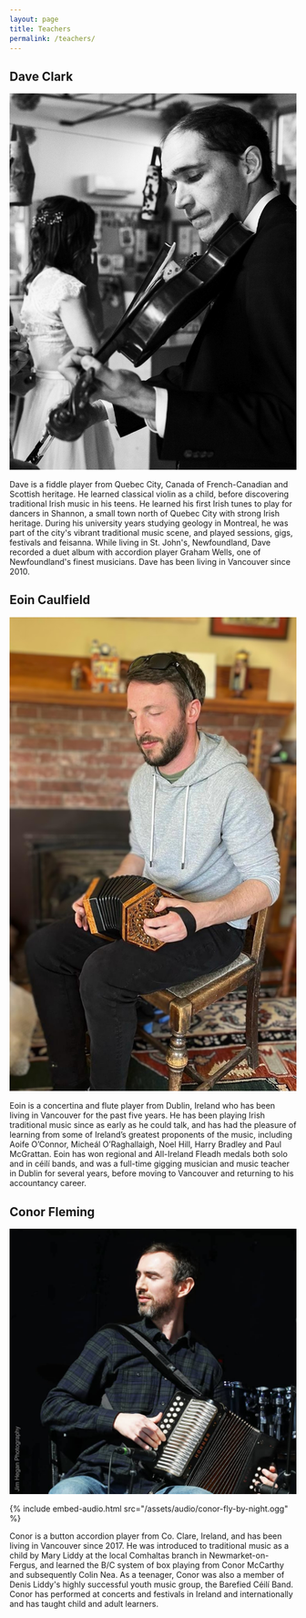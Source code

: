 ```yaml
---
layout: page
title: Teachers
permalink: /teachers/
---
```


## Dave Clark

![Dave Clark](assets/img/dave.jpg)

Dave is a fiddle player from Quebec City, Canada of French-Canadian and Scottish heritage. He learned classical violin as a child, before discovering traditional Irish music in his teens. He learned his first Irish tunes to play for dancers in Shannon, a small town north of Quebec City with strong Irish heritage. During his university years studying geology in Montreal, he was part of the city's vibrant traditional music scene, and played sessions, gigs, festivals and feisanna. While living in St. John's, Newfoundland, Dave recorded a duet album with accordion player Graham Wells, one of Newfoundland's finest musicians. Dave has been living in Vancouver since 2010.


## Eoin Caulfield

![Eoin Caulfield](assets/img/eoin.jpg)

Eoin is a concertina and flute player from Dublin, Ireland who has been living in Vancouver for the past five years. 
He has been playing Irish traditional music since as early as he could talk, and has had the pleasure of learning from some of Ireland’s greatest proponents of the music, including Aoife O’Connor, Micheál O’Raghallaigh, Noel Hill, Harry Bradley and Paul McGrattan. 
Eoin has won regional and All-Ireland Fleadh medals both solo and in céilí bands, and was a full-time gigging musician and music teacher in Dublin for several years, before moving to Vancouver and returning to his accountancy career.

## Conor Fleming

![Conor Fleming (credit Jim Hegan Photography)](assets/img/conor.jpg)

{% include embed-audio.html src="/assets/audio/conor-fly-by-night.ogg" %}

Conor is a button accordion player from Co. Clare, Ireland, and has been living in Vancouver since 2017.
He was introduced to traditional music as a child by Mary Liddy at the local Comhaltas branch in Newmarket-on-Fergus, and learned the B/C system of box playing from Conor McCarthy and subsequently Colin Nea. 
As a teenager, Conor was also a member of Denis Liddy's highly successful youth music group, the Barefied Céilí Band. 
Conor has performed at concerts and festivals in Ireland and internationally and has taught child and adult learners. 
